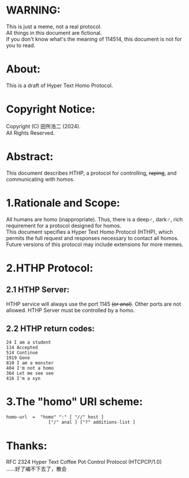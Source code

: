 # WARNING:
This is just a meme, not a real protocol.      
All things in this document are fictional.      
If you don't know what's the meaning of 114514, this document is not for you to read.      
# About:
This is a draft of Hyper Text Homo Protocol.      
# Copyright Notice:
Copyright (C) 田所浩二 (2024).      
All Rights Reserved.      
# Abstract:
This document describes HTHP, a protocol for controlling, ~~raping~~, and communicating with homos.      
# 1.Rationale and Scope:
All humans are homo (inappropriate).
Thus, there is a deep♂️, dark♂️, rich requirement for a protocol designed for homos.      
This document specifies a Hyper Text Homo Protocol (HTHP), which permits the full request and responses necessary to contact all homos.      
Future versions of this protocol may include extensions for more memes.      
# 2.HTHP Protocol:
## 2.1 HTHP Server:
HTHP service will always use the port 1145 ~~(or anal)~~. Other ports are not allowed.
HTHP Server must be controlled by a homo.      
## 2.2 HTHP return codes:
```
24 I am a student
114 Accepted
514 Continue
1919 Gone
810 I am a monster
404 I'm not a homo
364 Let me see see
416 I'm a xyn
```
# 3.The "homo" URI scheme:
```
homo-url  =  "homo" ":" [ "//" host ]
                ["/" anal ] ["?" additions-list ]
```
# Thanks:
RFC 2324 Hyper Text Coffee Pot Control Protocol (HTCPCP/1.0)      
......好了编不下去了，散会
